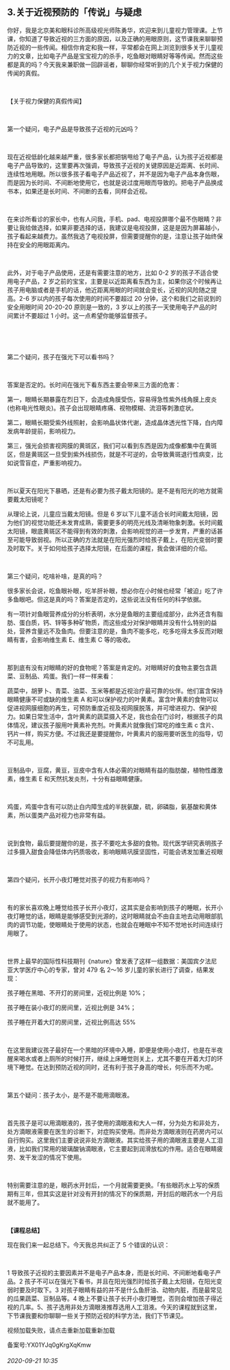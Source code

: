 ## 3.关于近视预防的「传说」与疑虑
你好，我是北京美和眼科诊所高级视光师陈勇华，欢迎来到儿童视力管理课。上节课，你知道了导致近视的三方面的原因，以及正确的用眼原则，这节课我来聊聊预防近视的一些传闻。相信你肯定和我一样，平常都会在网上浏览到很多关于儿童视力的文章，比如电子产品是宝宝视力的杀手，吃鱼眼对眼睛好等等传闻。然而这些都是真的吗？今天我来兼职做一回辟谣者，聊聊你经常听到的几个关于视力保健的传闻的真假。


 


【关于视力保健的真假传闻】


 


第一个疑问，电子产品是导致孩子近视的元凶吗？


 


现在近视低龄化越来越严重，很多家长都把锅甩给了电子产品，认为孩子近视都是电子产品导致的，这里要再次强调，导致孩子近视的关键原因是近距离、长时间、连续性地用眼。所以很多孩子看电子产品近视了，并不是因为电子产品本身伤眼，而是因为长时间、不间断地使用它，也就是说过度用眼而导致的。把电子产品换成书本，如果还是长时间、不间断的去看，同样会近视。


 


在来诊所看诊的家长中，也有人问我，手机、pad、电视投屏哪个最不伤眼睛？非要让我给做选择，如果非要选择的话，我建议是电视投屏，这是是因为屏幕越小，孩子看起来越费力。虽然我选了电视投屏，但需要提醒你的是，注意让孩子始终保持在安全的用眼距离内。


 


此外，对于电子产品使用，还是有需要注意的地方，比如 0-2 岁的孩子不适合使用电子产品，2 岁之前的宝宝，主要是以近距离看东西为主，如果你这个时候再让孩子用电脑或者是手机的话，他近距离用眼的时间就会变长，近视的风险随之提高。2-6 岁以内的孩子每次使用的时间不要超过 20 分钟，这个和我们之前说到的安全用眼时间 20-20-20 原则是一致的，3 岁以上的孩子一天使用电子产品的时间累计不要超过 1 小时。这一点希望你能够监督孩子。


 


 


第二个疑问，孩子在强光下可以看书吗？


 


答案是否定的。长时间在强光下看东西主要会带来三方面的危害：


第一，眼睛长期暴露在烈日下，会造成角膜受伤，容易得急性紫外线角膜上皮炎(也称电光性眼炎)。孩子会出现眼睛疼痛、视物模糊、流泪等刺激症状。


第二，眼睛长期受紫外线照射，会影响晶状体代谢，造成晶体透光性下降，白内障发病年龄提前，影响视力。


第三，强光会损害视网膜的黄斑区，我们可以看到东西是因为成像都集中在黄斑区，但是黄斑区一旦受到紫外线损伤，就是不可逆的，会导致黄斑退行性病变，比如说雪盲症，严重影响视力。


 


所以夏天在阳光下暴晒，还是有必要为孩子戴太阳镜的。是不是有阳光的地方就需要戴太阳镜呢？


从理论上说，儿童应当戴太阳镜。但是 6 岁以下儿童不适合长时间戴太阳镜，因为他们的视觉功能还未发育成熟，需要更多的明亮光线及清晰物象刺激。长时间戴太阳镜，眼底黄斑区不能得到有效的刺激，会影响视觉的进一步发育，严重的话甚至可能导致弱视。所以正确的方法就是在阳光强烈时给孩子戴上，在阳光变弱时要及时取下。关于如何给孩子选择太阳镜，在后面的课程，我会做详细的介绍。


 


第三个疑问，吃啥补啥，是真的吗？ 


很多家长会说，吃鱼眼补眼，吃羊肝补眼，想必你在小时候也经常「被迫」吃了许多鱼眼吧。但这是真的吗？答案是否定的，这些说法没有任何的科学依据。


有一项针对鱼眼营养成分的分析表明，水分是鱼眼的主要组成部分，此外还含有脂肪、蛋白质，钙、锌等多种矿物质，而这些成分对保护眼睛并没有什么特别的益处，营养含量远不及鱼肉。但要注意的是，鱼肉不能多吃，吃多吃得太多反而对眼睛有害，会影响维生素 E、维生素 C 等的吸收。


 


那到底有没有对眼睛的好的食物呢？答案是肯定的。对眼睛好的食物主要包含蔬菜、豆制品、鸡蛋。我们一样一样来看：


蔬菜中，胡萝卜、青菜、油菜、玉米等都是近视治疗最可靠的伙伴。他们富含保持眼睛健康不可或缺的维生素 A 和可以保护视力的叶黄素。富含叶黄素的食物可以促进视网膜细胞的再生，可预防重度近视及视网膜脱落，并可增进视力、保护视力。如果日常生活中，含叶黄素的蔬菜摄入不足，我也会在门诊时，根据孩子的具体情况，建议孩子服用叶黄素补充剂。叶黄素片就像我们常吃的维生素 c 含片、钙片一样，购买方便。不过我还是要提醒你，叶黄素片的服用要听医生的指导，切不可乱用。


 


豆制品中，豆腐，黄豆，豆皮中含有人体必需的对眼睛有益的脂肪酸，植物性雌激素，维生素 E 和天然抗发炎剂，十分有益眼睛健康。


 


鸡蛋，鸡蛋中含有可以防止白内障生成的半胱氨酸，硫，卵磷脂，氨基酸和黄体素，所以蛋类产品对视力也非常有益。


 


说到食物，最后要提醒你的是，孩子不要吃太多甜的食物。现代医学研究表明孩子过多摄入甜食会降低体内钙质吸收，影响眼睛巩膜坚固性，可能会诱发加重近视眼


 


第四个疑问，长开小夜灯睡觉对孩子的视力有影响吗？ 


 


有的家长喜欢晚上睡觉给孩子长开小夜灯，这其实是会影响到孩子的睡眠，长开小夜灯睡觉的话，眼睛是能够感受到光源的，这时眼睛就会不由自主地去动用眼部肌肉的调节功能，使眼睛处于使用的状态，也就会在睡眠中不知不觉地长时间连续行用眼了。


 


世界上最早的国际性科技期刊《nature》曾发表了这样一组数据：美国宾夕法尼亚大学医疗中心的专家，曾对 479 名 2～16 岁儿童的家长进行了调查，结果发现： 


孩子睡在黑暗、不开灯的房间里，近视比例是 10%； 


孩子睡在装小夜灯的房间里，近视比例是 34%； 


孩子睡在开着大灯的房间里，近视比例高达 55%


 


在这里我建议孩子最好在一个黑暗的环境中入睡，即便是使用小夜灯，也是在半夜醒来喝水或者上厕所的时候打开，继续上床睡觉则关上，尤其不要在开着大灯的环境下睡觉。在达到预防近视的同时，还有利于孩子身高的增长，何乐而不为呢。


 


第五个疑问：孩子太小，是不是不能用滴眼液。


 


首先孩子是可以用滴眼液的，孩子使用的滴眼液和大人一样，分为处方和非处方，处方滴眼液需要在医生的诊断下，对症购买使用。而非处方滴眼液则在药房内可以自行购买。这里我们主要说说非处方滴眼液。其实给孩子用的滴眼液主要是人工泪液，比如我们常用的玻璃酸钠滴眼液，它主要起到润滑放松的作用。适合在眼睛疲劳、发干发涩的情况下使用。


 


特别需要注意的是，眼药水开封后，一个月就需要更换。「有些眼药水上写的保质期有三年，但其实这是针对没有开封的情况下的保质期，开封后的眼药水一个月后就不能用了。


 


**【课程总结】**


现在我们来一起总结下。今天我总共纠正了 5 个错误的认识：


 


1 导致孩子近视的主要因素并不是电子产品本身，而是长时间、不间断地看电子产品。2 孩子不可以在强光下看书，并且在阳光强烈时给孩子戴上太阳镜，在阳光变弱时要及时取下。3 对孩子眼睛有益的并不是什么鱼肝油、动物内脏，而是最常见的瓜果蔬菜、豆制品等。4 晚上不要让孩子长开小夜灯睡觉，否则会增加孩子得近视的几率。5、孩子选用非处方滴眼液推荐选用人工泪液。今天的课程就到这里，下节课我要和你聊聊一些关于预防近视的科学方法，我们下节课见。


视频加载失败，请点击重新加载重新加载
  



备案号:YX01YJq0gKrgXqKmw


###### 2020-09-21 10:35

